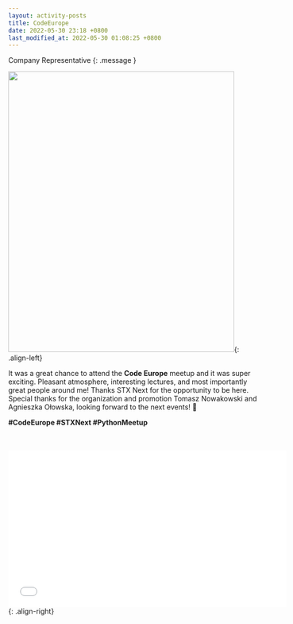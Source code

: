 ```yaml
---
layout: activity-posts
title: CodeEurope
date: 2022-05-30 23:18 +0800
last_modified_at: 2022-05-30 01:08:25 +0800
---
```

Company Representative
{: .message }


<img src="{{ site.code-europe-img }}" style="width:455px;height:565px" alt="" />{: .align-left}

It was a great chance to attend the **Code Europe** meetup and it was super exciting.
Pleasant atmosphere, interesting lectures, and most importantly great people around me! Thanks STX Next for the opportunity to be here.
Special thanks for the organization and promotion Tomasz Nowakowski and Agnieszka Ołowska, looking forward to the next events! 🤩

**#CodeEurope #STXNext #PythonMeetup**
<br><br><br>
<iframe
    width="560"
    height="315"
    src="{{ site.code-europe-video }}"
    title="YouTube video player"
    frameborder="0"
    allow="accelerometer; autoplay; clipboard-write; encrypted-media; gyroscope; picture-in-picture"
    allowfullscreen>
</iframe>{: .align-right}

<br><br><br><br><br><br><br><br><br><br><br><br><br>
